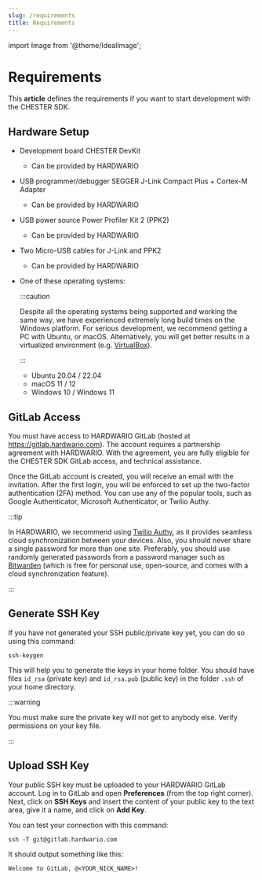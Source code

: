 ```yaml
---
slug: /requirements
title: Requirements
---
```

import Image from '@theme/IdealImage';

# Requirements

This **article** defines the requirements if you want to start development with the CHESTER SDK.

## Hardware Setup

* Development board CHESTER DevKit

  * Can be provided by HARDWARIO

* USB programmer/debugger SEGGER J-Link Compact Plus + Cortex-M Adapter

  * Can be provided by HARDWARIO

* USB power source Power Profiler Kit 2 (PPK2)

  * Can be provided by HARDWARIO

* Two Micro-USB cables for J-Link and PPK2

  * Can be provided by HARDWARIO

* One of these operating systems:

  :::caution

  Despite all the operating systems being supported and working the same way, we have experienced extremely long build times on the Windows platform. For serious development, we recommend getting a PC with Ubuntu, or macOS. Alternatively, you will get better results in a virtualized environment (e.g. [VirtualBox](https://www.virtualbox.org/)).

  :::

  * Ubuntu 20.04 / 22.04
  * macOS 11 / 12
  * Windows 10 / Windows 11

## GitLab Access

You must have access to HARDWARIO GitLab (hosted at https://gitlab.hardwario.com). The account requires a partnership agreement with HARDWARIO. With the agreement, you are fully eligible for the CHESTER SDK GitLab access, and technical assistance.

Once the GitLab account is created, you will receive an email with the invitation. After the first login, you will be enforced to set up the two-factor authentication (2FA) method. You can use any of the popular tools, such as Google Authenticator, Microsoft Authenticator, or Twilio Authy.

:::tip

In HARDWARIO, we recommend using [Twilio Authy](https://www.twilio.com/authy), as it provides seamless cloud synchronization between your devices. Also, you should never share a single password for more than one site. Preferably, you should use randomly generated passwords from a password manager such as [Bitwarden](https://bitwarden.com) (which is free for personal use, open-source, and comes with a cloud synchronization feature).

:::

## Generate SSH Key

If you have not generated your SSH public/private key yet, you can do so using this command:

```
ssh-keygen
```

This will help you to generate the keys in your home folder. You should have files `id_rsa` (private key) and `id_rsa.pub` (public key) in the folder `.ssh` of your home directory.

:::warning

You must make sure the private key will not get to anybody else. Verify permissions on your key file.

:::

## Upload SSH Key

Your public SSH key must be uploaded to your HARDWARIO GitLab account. Log in to GitLab and open **Preferences** (from the top right corner). Next, click on **SSH Keys** and insert the content of your public key to the text area, give it a name, and click on **Add Key**.

You can test your connection with this command:

```
ssh -T git@gitlab.hardwario.com
```

It should output something like this:

```
Welcome to GitLab, @<YOUR_NICK_NAME>!
```
